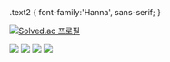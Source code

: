<link href="https://fonts.googleapis.com/earlyaccess/hanna.css" rel="stylesheet" type="text/css" />
.text2 { font-family:'Hanna', sans-serif; } 

<link href="https://raw.githubusercontent.com/buppagi/webfonts/master/css/BMHANNAAir.min.css" rel="stylesheet" type="text/css" />


[![Solved.ac
프로필](http://mazassumnida.wtf/api/v2/generate_badge?boj=tigerwuy)](https://solved.ac/tigerwuy)


<img src="https://img.shields.io/badge/Python-3766AB?style=flat-square&logo=Python&logoColor=white"/></a>
<img src="https://img.shields.io/badge/Django-092E20?style=flat-square&logo=Django&logoColor=white"/></a>
<img src="https://img.shields.io/badge/HTML5-E34F26?style=flat-square&logo=HTML5&logoColor=white"/></a>
<img src="https://img.shields.io/badge/TensorFlow-FF6F00?style=flat-square&logo=TensorFlow&logoColor=white"/></a>

